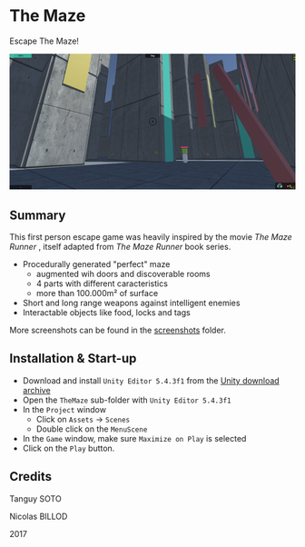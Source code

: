# The Maze
Escape The Maze!

![screenshot](screenshots/main.png)

## Summary
This first person escape game was heavily inspired by the movie *The Maze Runner* , itself adapted from *The Maze Runner* book series.

* Procedurally generated "perfect" maze
    * augmented wih doors and discoverable rooms
    * 4 parts with different caracteristics
    * more than 100.000m² of surface
* Short and long range weapons against intelligent enemies
* Interactable objects like food, locks and tags

More screenshots can be found in the [screenshots](screenshots/) folder.

## Installation & Start-up
* Download and install `Unity Editor 5.4.3f1` from the [Unity download archive](https://unity3d.com/get-unity/download/archive)
* Open the `TheMaze` sub-folder with `Unity Editor 5.4.3f1`
* In the `Project` window
    * Click on `Assets` -> `Scenes`
    * Double click on the `MenuScene`
* In the `Game` window, make sure `Maximize on Play` is selected
* Click on the `Play` button.

## Credits
Tanguy SOTO

Nicolas BILLOD

2017

